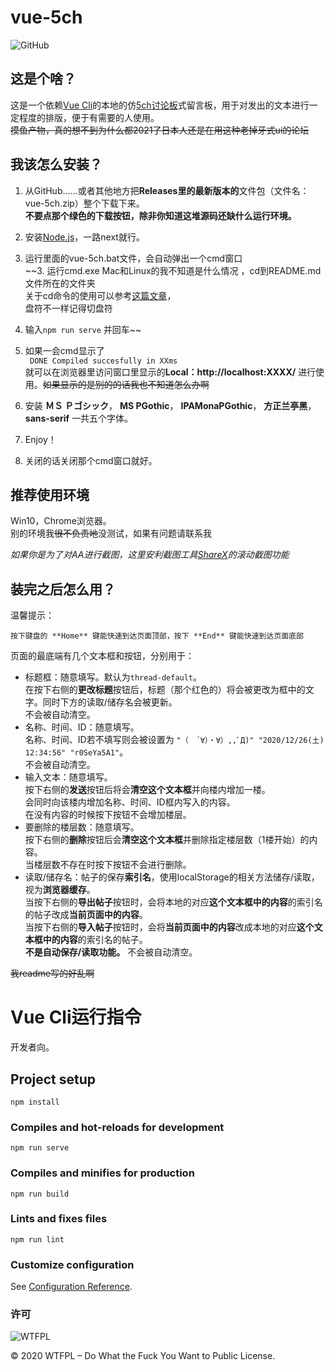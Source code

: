 # vue-5ch
![GitHub](https://img.shields.io/github/license/iconteral/UJShealthChecker)
## 这是个啥？
  
这是一个依赖[Vue Cli](https://cli.vuejs.org/zh/)的本地的仿[5ch讨论板](https://www2.5ch.net/5ch.html)式留言板，用于对发出的文本进行一定程度的排版，便于有需要的人使用。  
~~摸鱼产物，真的想不到为什么都2021了日本人还是在用这种老掉牙式ui的论坛~~

## 我该怎么安装？

1. 从GitHub……或者其他地方把**Releases里的最新版本的**文件包（文件名：vue-5ch.zip）整个下载下来。  
**不要点那个绿色的下载按钮，除非你知道这堆源码还缺什么运行环境。**
2. 安装[Node.js](http://nodejs.cn/)，一路next就行。
3. 运行里面的vue-5ch.bat文件，会自动弹出一个cmd窗口  
~~3. 运行cmd.exe Mac和Linux的我不知道是什么情况 ，cd到README.md文件所在的文件夹  
关于cd命令的使用可以参考[这篇文章](https://blog.csdn.net/chengdongyuan/article/details/73256862)，  
盘符不一样记得切盘符
4. 输入```npm run serve``` 并回车~~
5. 如果一会cmd显示了  
``` DONE Compiled succesfully in XXms```  
就可以在浏览器里访问窗口里显示的**Local：http://localhost:XXXX/** 进行使用。~~如果显示的是别的的话我也不知道怎么办啊~~
6. 安装 **ＭＳ Ｐゴシック**， **MS PGothic**， **IPAMonaPGothic**， **方正兰亭黑**， **sans-serif** 一共五个字体。
7. Enjoy！

8. 关闭的话关闭那个cmd窗口就好。
## 推荐使用环境

Win10，Chrome浏览器。  
别的环境我~~很不负责地~~没测试，如果有问题请联系我  
  
*如果你是为了对AA进行截图，这里安利截图工具[ShareX](https://getsharex.com/)的滚动截图功能*

## 装完之后怎么用？

温馨提示： 
``` 
按下键盘的 **Home** 键能快速到达页面顶部，按下 **End** 键能快速到达页面底部  
```

页面的最底端有几个文本框和按钮，分别用于：  
- 标题框：随意填写。默认为```thread-default```。  
在按下右侧的**更改标题**按钮后，标题（那个红色的）将会被更改为框中的文字。同时下方的读取/储存名会被更新。  
不会被自动清空。
- 名称、时间、ID：随意填写。  
名称、时间、ID若不填写则会被设置为 ```"（　´∀）・∀）,,ﾟД)" "2020/12/26(土) 12:34:56" "r0SeYa5A1"```。  
不会被自动清空。
- 输入文本：随意填写。  
按下右侧的**发送**按钮后将会**清空这个文本框**并向楼内增加一楼。  
会同时向该楼内增加名称、时间、ID框内写入的内容。  
在没有内容的时候按下按钮不会增加楼层。
- 要删除的楼层数：随意填写。  
按下右侧的**删除**按钮后会**清空这个文本框**并删除指定楼层数（1楼开始）的内容。  
当楼层数不存在时按下按钮不会进行删除。
- 读取/储存名：帖子的保存**索引名**，使用localStorage的相关方法储存/读取，视为**浏览器缓存**。  
当按下右侧的**导出帖子**按钮时，会将本地的对应**这个文本框中的内容**的索引名的帖子改成**当前页面中的内容**。  
当按下右侧的**导入帖子**按钮时，会将**当前页面中的内容**改成本地的对应**这个文本框中的内容**的索引名的帖子。  
**不是自动保存/读取功能。** 不会被自动清空。

  
~~我readme写的好乱啊~~

# Vue Cli运行指令

开发者向。

## Project setup
```
npm install
```

### Compiles and hot-reloads for development
```
npm run serve
```

### Compiles and minifies for production
```
npm run build
```

### Lints and fixes files
```
npm run lint
```

### Customize configuration
See [Configuration Reference](https://cli.vuejs.org/config/).
### 许可

![WTFPL](http://www.wtfpl.net/wp-content/uploads/2012/12/wtfpl-badge-1.png)

© 2020 WTFPL – Do What the Fuck You Want to Public License.
